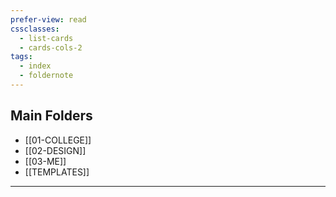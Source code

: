 ```yaml
---
prefer-view: read
cssclasses:
  - list-cards
  - cards-cols-2
tags:
  - index
  - foldernote
---
```

## Main Folders

- [[01-COLLEGE]]
- [[02-DESIGN]]
- [[03-ME]]
- [[TEMPLATES]]

---